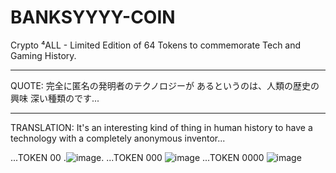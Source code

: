 # BANKSYYYY-COIN
Crypto ⁴ALL - Limited Edition of 64 Tokens to commemorate Tech and Gaming History.
***
QUOTE:
完全に匿名の発明者のテクノロジーが あるというのは、人類の歴史の興味 深い種類のです...
***
TRANSLATION:
It's an interesting kind of thing in human history to have a technology with a completely anonymous inventor...

...TOKEN 00 
.![image](https://ipfs.filebase.io/ipfs/QmX82xgPcdGShE1swbpUxeNuP2zvW9bDEP7DBWZjeJLyDR).
...TOKEN 000
![image](https://ipfs.filebase.io/ipfs/QmaDb2kWY9cuLjuwxhDERPNW8aEYwcUnfVaDaQdNjhwrTJ)
...TOKEN 0000
![image](https://ipfs.filebase.io/ipfs/QmR9Cp9HP8KU53svwZcN4M7L1rarDmvYJBx7Sb8uFJWjSb)
